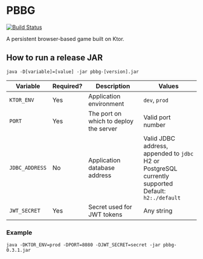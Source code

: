 # PBBG

[![Build Status](https://travis-ci.com/yzaoui/pbbg-api.svg?branch=master)](https://travis-ci.com/yzaoui/pbbg-api)

A persistent browser-based game built on Ktor.

## How to run a release JAR
`java -D[variable]=[value] -jar pbbg-[version].jar`

|Variable|Required?|Description|Values|
|---|---|---|---|
|`KTOR_ENV`|Yes|Application environment|`dev`, `prod`|
|`PORT`|Yes|The port on which to deploy the server|Valid port number|
|`JDBC_ADDRESS`|No|Application database address|Valid JDBC address, appended to `jdbc`<br>H2 or PostgreSQL currently supported<br>Default: `h2:./default`|
|`JWT_SECRET`|Yes|Secret used for JWT tokens|Any string|

### Example

`java -DKTOR_ENV=prod -DPORT=8080 -DJWT_SECRET=secret -jar pbbg-0.3.1.jar`
